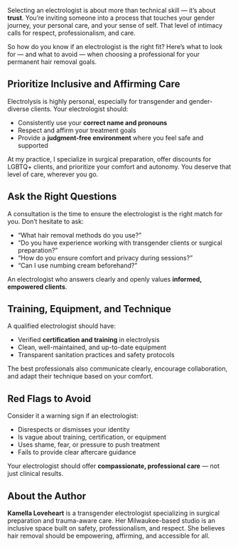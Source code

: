 
Selecting an electrologist is about more than technical skill — it’s about **trust**. You’re inviting someone into a process that touches your gender journey, your personal care, and your sense of self. That level of intimacy calls for respect, professionalism, and care.

So how do you know if an electrologist is the right fit? Here’s what to look for — and what to avoid — when choosing a professional for your permanent hair removal goals.

## Prioritize Inclusive and Affirming Care

Electrolysis is highly personal, especially for transgender and gender-diverse clients. Your electrologist should:

- Consistently use your **correct name and pronouns**  
- Respect and affirm your treatment goals  
- Provide a **judgment-free environment** where you feel safe and supported  

At my practice, I specialize in surgical preparation, offer discounts for LGBTQ+ clients, and prioritize your comfort and autonomy. You deserve that level of care, wherever you go.

## Ask the Right Questions

A consultation is the time to ensure the electrologist is the right match for you. Don’t hesitate to ask:

- “What hair removal methods do you use?”  
- “Do you have experience working with transgender clients or surgical preparation?”  
- “How do you ensure comfort and privacy during sessions?”  
- “Can I use numbing cream beforehand?”  

An electrologist who answers clearly and openly values **informed, empowered clients**.

## Training, Equipment, and Technique

A qualified electrologist should have:

- Verified **certification and training** in electrolysis  
- Clean, well-maintained, and up-to-date equipment  
- Transparent sanitation practices and safety protocols  

The best professionals also communicate clearly, encourage collaboration, and adapt their technique based on your comfort.

## Red Flags to Avoid

Consider it a warning sign if an electrologist:

- Disrespects or dismisses your identity  
- Is vague about training, certification, or equipment  
- Uses shame, fear, or pressure to push treatment  
- Fails to provide clear aftercare guidance  

Your electrologist should offer **compassionate, professional care** — not just clinical results.

## About the Author

**Kamella Loveheart** is a transgender electrologist specializing in surgical preparation and trauma-aware care. Her Milwaukee-based studio is an inclusive space built on safety, professionalism, and respect. She believes hair removal should be empowering, affirming, and accessible for all.
